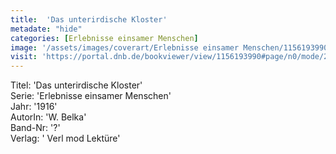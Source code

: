 ```yaml
---
title:  'Das unterirdische Kloster'
metadate: "hide"
categories: [Erlebnisse einsamer Menschen]
image: '/assets/images/coverart/Erlebnisse einsamer Menschen/1156193990_00000010.jpg'
visit: 'https://portal.dnb.de/bookviewer/view/1156193990#page/n0/mode/2up'
---
```

Titel: 'Das unterirdische Kloster' <br>
Serie: 'Erlebnisse einsamer Menschen' <br>
Jahr: '1916' <br>
AutorIn: 'W. Belka' <br>
Band-Nr: '?' <br>
Verlag: ' Verl mod Lektüre'